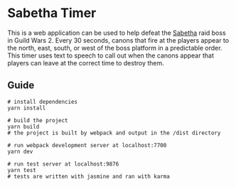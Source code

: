 # Sabetha Timer

This is a web application can be used to help defeat the [Sabetha](https://wiki.guildwars2.com/wiki/Sabetha_the_Saboteur) raid boss in Guild Wars 2. Every 30 seconds, canons that fire at the players appear to the north, east, south, or west of the boss platform in a predictable order. This timer uses text to speech to call out when the canons appear that players can leave at the correct time to destroy them.

## Guide
```
# install dependencies
yarn install

# build the project
yarn build
# the project is built by webpack and output in the /dist directory

# run webpack development server at localhost:7700
yarn dev

# run test server at localhost:9876
yarn test
# tests are written with jasmine and ran with karma
```